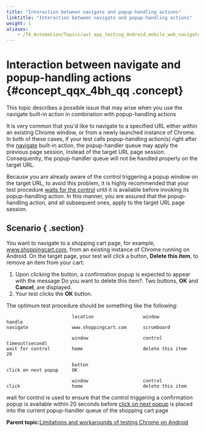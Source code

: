 ```yaml
--- 
title: "Interaction between navigate and popup-handling actions"
linktitle: "Interaction between navigate and popup-handling actions"
weight: 1
aliases: 
    - /TA_Automation/Topics/aut_app_testing_Android_mobile_web_navigate.html
---
```

# Interaction between navigate and popup-handling actions {#concept_qqx_4bh_qq .concept}

This topic describes a possible issue that may arise when you use the navigate built-in action in combination with popup-handling actions

It is very common that you'd like to navigate to a specified URL either within an existing Chrome window, or from a newly launched instance of Chrome. In both of these cases, if your test calls popup-handling action\(s\) right after the [navigate](bia_navigate.html) built-in action, the popup-handler queue may apply the previous page session, instead of the target URL page session. Consequently, the popup-handler queue will not be handled properly on the target URL.

Because you are already aware of the control triggering a popup window on the target URL, to avoid this problem, it is highly recommended that your test procedure [waits for the control](bia_wait_for_control.html) until it is available before invoking its popup-handling action. In this manner, you are assured that the popup-handling action, and all subsequent ones, apply to the target URL page session.

## Scenario { .section}

You want to navigate to a shopping cart page, for example, www.shoppingcart.com, from an existing instance of Chrome running on Android. On the target page, your test will click a button, **Delete this item**, to remove an item from your cart:

1.  Upon clicking the button, a confirmation popup is expected to appear with the message Do you want to delete this item?. Two buttons, **OK** and **Cancel**, are displayed.
2.  Your test clicks the **OK** button.

The optimum test procedure should be something like the following:

```
                        location                  window               handle
navigate                www.shoppingcart.com      scrumboard

                        window                    control              timeout(second)
wait for control        home                      delete this item     20

                        button
click on next popup     OK

                        window                    control
click                   home                      delete this item 
```

wait for control is used to ensure that the control triggering a confirmation popup is available within 20 seconds before [click on next popup](bia_click_on_next_popup.html) is placed into the current popup-handler queue of the shopping cart page

**Parent topic:**[Limitations and workarounds of testing Chrome on Android](../../TA_Automation/Topics/aut_app_testing_mobile_web_Android_limitations.html)

